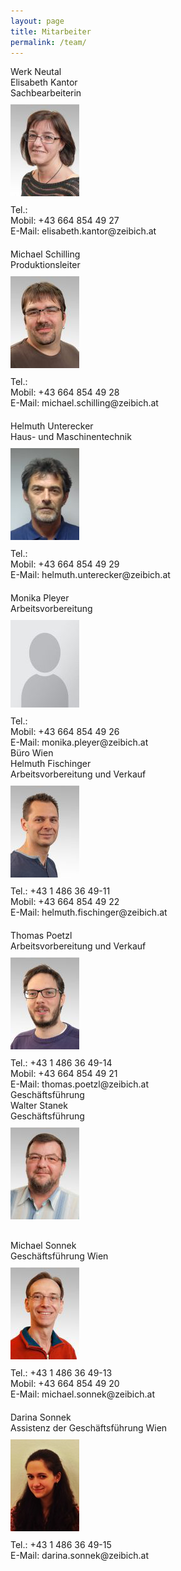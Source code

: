 ```yaml
---
layout: page
title: Mitarbeiter
permalink: /team/
---
```


<div class="divTable blueTable">
<div class="sitz">
<div class="divTableRow">
<div class="standort">Werk Neutal</div>
</div>
</div>
<div class="divTableBody">
<div class="divTableRow">
<div class="name">Elisabeth Kantor</div>
<div class="bez">Sachbearbeiterin</div>
<div class="divTableCell"><img src="/assets/pictures/people/kantor.jpg" alt="Frau Kantor" vspace="10"></div>
<div class="divTableCell">Tel.:</div>
<div class="divTableCell">Mobil: +43 664 854 49 27</div>
<div class="divTableCell">E-Mail: elisabeth.kantor@zeibich.at</div>
</div>
</div>
<div class="divTableBody" style="margin-top:20px">
<div class="divTableRow">
<div class="name">Michael Schilling</div>
<div class="bez">Produktionsleiter</div>
<div class="divTableCell"><img src="/assets/pictures/people/schilling.jpg" alt="Herr Schilling" vspace="10"></div>
<div class="divTableCell">Tel.:</div>
<div class="divTableCell">Mobil: +43 664 854 49 28</div>
<div class="divTableCell">E-Mail: michael.schilling@zeibich.at</div>
</div>
</div>
<div class="divTableBody" style="margin-top:20px">
<div class="divTableRow">
<div class="name">Helmuth Unterecker</div>
<div class="bez">Haus- und Maschinentechnik</div>
<div class="divTableCell"><img src="/assets/pictures/people/unterecker.jpg" alt="Herr Unterecker" vspace="10"></div>
<div class="divTableCell">Tel.:</div>
<div class="divTableCell">Mobil: +43 664 854 49 29</div>
<div class="divTableCell">E-Mail: helmuth.unterecker@zeibich.at</div>
</div>
</div>
<div class="divTableBody" style="margin-top:20px">
<div class="divTableRow">
<div class="name">Monika Pleyer</div>
<div class="bez">Arbeitsvorbereitung</div>
<div class="divTableCell"><img src="/assets/pictures/people/anon.jpg" alt="Frau Pleyer" vspace="10"></div>
<div class="divTableCell">Tel.:</div>
<div class="divTableCell">Mobil: +43 664 854 49 26</div>
<div class="divTableCell">E-Mail: monika.pleyer@zeibich.at</div>
</div>
</div>
</div>
<div class="divTable blueTable">
<div class="sitz">
<div class="divTableRow">
<div class="standort">Büro Wien</div>
</div>
</div>
<div class="divTableBody">
<div class="divTableRow">
<div class="name">Helmuth Fischinger</div>
<div class="bez">Arbeitsvorbereitung und Verkauf</div>
<div class="divTableCell"><img src="/assets/pictures/people/fischinger.jpg" alt="Herr Fischinger" vspace="10"></div>
<div class="divTableCell">Tel.: +43 1 486 36 49-11</div>
<div class="divTableCell">Mobil: +43 664 854 49 22</div>
<div class="divTableCell">E-Mail: helmuth.fischinger@zeibich.at</div>
</div>
</div>
<div class="divTableBody" style="margin-top:20px">
<div class="divTableRow">
<div class="name">Thomas Poetzl</div>
<div class="bez">Arbeitsvorbereitung und Verkauf</div>
<div class="divTableCell"><img src="/assets/pictures/people/poetzl.jpg" alt="Herr Pötzl" vspace="10"></div>
<div class="divTableCell">Tel.: +43 1 486 36 49-14</div>
<div class="divTableCell">Mobil: +43 664 854 49 21</div>
<div class="divTableCell">E-Mail: thomas.poetzl@zeibich.at</div>
</div>
</div>
<div class="divTable blueTable" style="margin-bottom:30px">
<div class="sitz">
<div class="divTableRow">
<div class="standort">Geschäftsführung</div>
</div>
</div>
<div class="divTableBody">
<div class="divTableRows">
<div class="name">Walter Stanek</div>
<div class="bez">Geschäftsführung</div>
<div class="divTableCell"><img src="/assets/pictures/people/wstanek.jpg" alt="Herr Stanek" vspace="10"></div>
</div>
</div>
<div class="divTableBody" style="margin-top:20px">
<div class="divTableRow">
<div class="name">Michael Sonnek</div>
<div class="bez">Geschäftsführung Wien</div>
<div class="divTableCell"><img src="/assets/pictures/people/sonnek.jpg" alt="Herr Sonnek" vspace="10"></div>
<div class="divTableCell">Tel.: +43 1 486 36 49-13</div>
<div class="divTableCell">Mobil: +43 664 854 49 20</div>
<div class="divTableCell">E-Mail: michael.sonnek@zeibich.at</div>
</div>
</div>
<div class="divTableBody" style="margin-top:20px">
<div class="divTableRow">
<div class="name">Darina Sonnek</div>
<div class="bez">Assistenz der Geschäftsführung Wien</div>
<div class="divTableCell"><img src="/assets/pictures/people/dsonnek.jpg" alt="Frau Sonnek" vspace="10"></div>
<div class="divTableCell">Tel.: +43 1 486 36 49-15</div>
<div class="divTableCell">E-Mail: darina.sonnek@zeibich.at</div>
</div>
</div>
</div>

